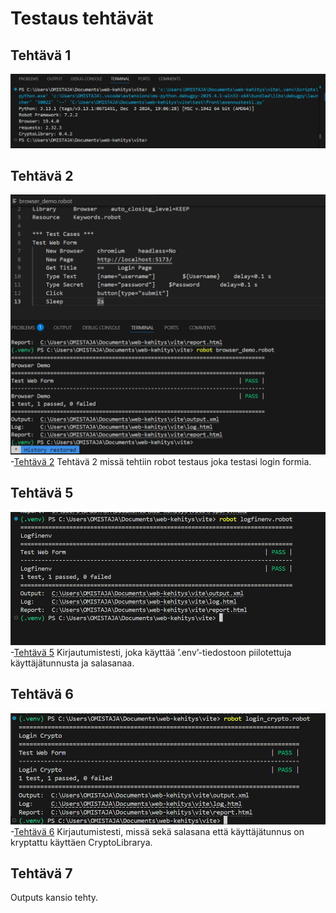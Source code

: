 # Testaus tehtävät

## Tehtävä 1
![Tehtävä 1](/src/img/sakari-asennustesti.png)

## Tehtävä 2
![Tehtävä 2](/src/img/tehtava2testaus.png)
-[Tehtävä 2](browser_demo.robot)
Tehtävä 2 missä tehtiin robot testaus joka testasi login formia.

## Tehtävä 5
![Tehtävä 5](/src/img/tehtava5testaus.png)
-[Tehtävä 5](logfinenvs.robot)
Kirjautumistesti, joka käyttää ’.env’-tiedostoon piilotettuja
käyttäjätunnusta ja salasanaa.

## Tehtävä 6
![Tehtävä 6](/src/img/tehtava6testaus.png)
-[Tehtävä 6](login_crypto.robot)
Kirjautumistesti, missä sekä salasana että käyttäjätunnus on
kryptattu käyttäen CryptoLibrarya.

## Tehtävä 7
Outputs kansio tehty.